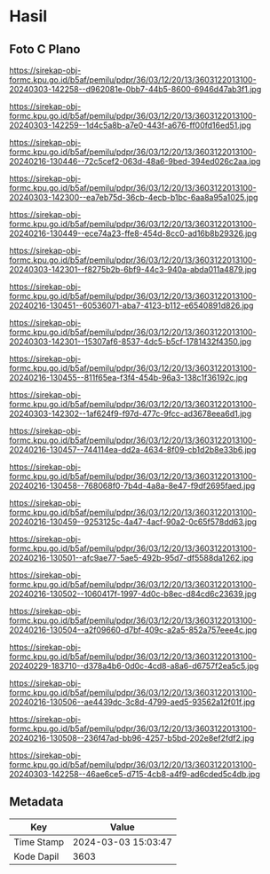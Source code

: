 # Hasil

## Foto C Plano

https://sirekap-obj-formc.kpu.go.id/b5af/pemilu/pdpr/36/03/12/20/13/3603122013100-20240303-142258--d962081e-0bb7-44b5-8600-6946d47ab3f1.jpg

https://sirekap-obj-formc.kpu.go.id/b5af/pemilu/pdpr/36/03/12/20/13/3603122013100-20240303-142259--1d4c5a8b-a7e0-443f-a676-ff00fd16ed51.jpg

https://sirekap-obj-formc.kpu.go.id/b5af/pemilu/pdpr/36/03/12/20/13/3603122013100-20240216-130446--72c5cef2-063d-48a6-9bed-394ed026c2aa.jpg

https://sirekap-obj-formc.kpu.go.id/b5af/pemilu/pdpr/36/03/12/20/13/3603122013100-20240303-142300--ea7eb75d-36cb-4ecb-b1bc-6aa8a95a1025.jpg

https://sirekap-obj-formc.kpu.go.id/b5af/pemilu/pdpr/36/03/12/20/13/3603122013100-20240216-130449--ece74a23-ffe8-454d-8cc0-ad16b8b29326.jpg

https://sirekap-obj-formc.kpu.go.id/b5af/pemilu/pdpr/36/03/12/20/13/3603122013100-20240303-142301--f8275b2b-6bf9-44c3-940a-abda011a4879.jpg

https://sirekap-obj-formc.kpu.go.id/b5af/pemilu/pdpr/36/03/12/20/13/3603122013100-20240216-130451--60536071-aba7-4123-b112-e6540891d826.jpg

https://sirekap-obj-formc.kpu.go.id/b5af/pemilu/pdpr/36/03/12/20/13/3603122013100-20240303-142301--15307af6-8537-4dc5-b5cf-1781432f4350.jpg

https://sirekap-obj-formc.kpu.go.id/b5af/pemilu/pdpr/36/03/12/20/13/3603122013100-20240216-130455--811f65ea-f3f4-454b-96a3-138c1f36192c.jpg

https://sirekap-obj-formc.kpu.go.id/b5af/pemilu/pdpr/36/03/12/20/13/3603122013100-20240303-142302--1af624f9-f97d-477c-9fcc-ad3678eea6d1.jpg

https://sirekap-obj-formc.kpu.go.id/b5af/pemilu/pdpr/36/03/12/20/13/3603122013100-20240216-130457--744114ea-dd2a-4634-8f09-cb1d2b8e33b6.jpg

https://sirekap-obj-formc.kpu.go.id/b5af/pemilu/pdpr/36/03/12/20/13/3603122013100-20240216-130458--768068f0-7b4d-4a8a-8e47-f9df2695faed.jpg

https://sirekap-obj-formc.kpu.go.id/b5af/pemilu/pdpr/36/03/12/20/13/3603122013100-20240216-130459--9253125c-4a47-4acf-90a2-0c65f578dd63.jpg

https://sirekap-obj-formc.kpu.go.id/b5af/pemilu/pdpr/36/03/12/20/13/3603122013100-20240216-130501--afc9ae77-5ae5-492b-95d7-df5588da1262.jpg

https://sirekap-obj-formc.kpu.go.id/b5af/pemilu/pdpr/36/03/12/20/13/3603122013100-20240216-130502--1060417f-1997-4d0c-b8ec-d84cd6c23639.jpg

https://sirekap-obj-formc.kpu.go.id/b5af/pemilu/pdpr/36/03/12/20/13/3603122013100-20240216-130504--a2f09660-d7bf-409c-a2a5-852a757eee4c.jpg

https://sirekap-obj-formc.kpu.go.id/b5af/pemilu/pdpr/36/03/12/20/13/3603122013100-20240229-183710--d378a4b6-0d0c-4cd8-a8a6-d6757f2ea5c5.jpg

https://sirekap-obj-formc.kpu.go.id/b5af/pemilu/pdpr/36/03/12/20/13/3603122013100-20240216-130506--ae4439dc-3c8d-4799-aed5-93562a12f01f.jpg

https://sirekap-obj-formc.kpu.go.id/b5af/pemilu/pdpr/36/03/12/20/13/3603122013100-20240216-130508--236f47ad-bb96-4257-b5bd-202e8ef2fdf2.jpg

https://sirekap-obj-formc.kpu.go.id/b5af/pemilu/pdpr/36/03/12/20/13/3603122013100-20240303-142258--46ae6ce5-d715-4cb8-a4f9-ad6cded5c4db.jpg


## Metadata

| Key        | Value               |
| ---------- | ------------------- |
| Time Stamp | 2024-03-03 15:03:47 |
| Kode Dapil | 3603                |




